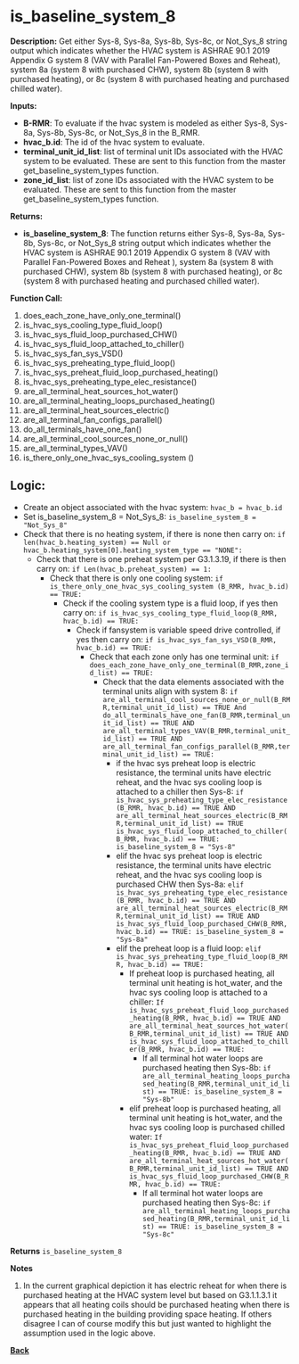 # is_baseline_system_8  

**Description:** Get either Sys-8, Sys-8a, Sys-8b, Sys-8c, or Not_Sys_8 string output which indicates whether the HVAC system is ASHRAE 90.1 2019 Appendix G system 8 (VAV with Parallel Fan-Powered Boxes and Reheat), system 8a (system 8 with purchased CHW), system 8b (system 8 with purchased heating), or 8c (system 8 with purchased heating and purchased chilled water).  

**Inputs:**  
- **B-RMR**: To evaluate if the hvac system is modeled as either Sys-8, Sys-8a, Sys-8b, Sys-8c, or Not_Sys_8 in the B_RMR.   
- **hvac_b.id**: The id of the hvac system to evaluate.  
- **terminal_unit_id_list**: list of terminal unit IDs associated with the HVAC system to be evaluated. These are sent to this function from the master get_baseline_system_types function.
- **zone_id_list**: list of zone IDs associated with the HVAC system to be evaluated. These are sent to this function from the master get_baseline_system_types function.

**Returns:**  
- **is_baseline_system_8**: The function returns either Sys-8, Sys-8a, Sys-8b, Sys-8c, or Not_Sys_8 string output which indicates whether the HVAC system is ASHRAE 90.1 2019 Appendix G system 8 (VAV with Parallel Fan-Powered Boxes and Reheat ), system 8a (system 8 with purchased CHW), system 8b (system 8 with purchased heating), or 8c (system 8 with purchased heating and purchased chilled water).   
 
**Function Call:** 
1. does_each_zone_have_only_one_terminal()    
3. is_hvac_sys_cooling_type_fluid_loop()  
4. is_hvac_sys_fluid_loop_purchased_CHW()
5. is_hvac_sys_fluid_loop_attached_to_chiller()
6. is_hvac_sys_fan_sys_VSD()  
7. is_hvac_sys_preheating_type_fluid_loop()
8. is_hvac_sys_preheat_fluid_loop_purchased_heating()  
9. is_hvac_sys_preheating_type_elec_resistance()
10. are_all_terminal_heat_sources_hot_water()  
11. are_all_terminal_heating_loops_purchased_heating()
12. are_all_terminal_heat_sources_electric()
13. are_all_terminal_fan_configs_parallel()
14. do_all_terminals_have_one_fan() 
15. are_all_terminal_cool_sources_none_or_null() 
16. are_all_terminal_types_VAV()  
17. is_there_only_one_hvac_sys_cooling_system ()  


## Logic:    
- Create an object associated with the hvac system: `hvac_b = hvac_b.id`  
- Set is_baseline_system_8 = Not_Sys_8: `is_baseline_system_8 = "Not_Sys_8"`    
- Check that there is no heating system, if there is none then carry on: `if len(hvac_b.heating_system) == Null or hvac_b.heating_system[0].heating_system_type == "NONE":`  
    - Check that there is one preheat system per G3.1.3.19, if there is then carry on: `if Len(hvac_b.preheat_system) == 1:`   
        - Check that there is only one cooling system: `if is_there_only_one_hvac_sys_cooling_system (B_RMR, hvac_b.id) == TRUE:` 
            - Check if the cooling system type is a fluid loop, if yes then carry on: `if is_hvac_sys_cooling_type_fluid_loop(B_RMR, hvac_b.id) == TRUE:`  
                - Check if fansystem is variable speed drive controlled, if yes then carry on: `if is_hvac_sys_fan_sys_VSD(B_RMR, hvac_b.id) == TRUE:`  
                    - Check that each zone only has one terminal unit: `if does_each_zone_have_only_one_terminal(B_RMR,zone_id_list) == TRUE:`     
                        - Check that the data elements associated with the terminal units align with system 8: `if are_all_terminal_cool_sources_none_or_null(B_RMR,terminal_unit_id_list) == TRUE And do_all_terminals_have_one_fan(B_RMR,terminal_unit_id_list) == TRUE AND are_all_terminal_types_VAV(B_RMR,terminal_unit_id_list) == TRUE AND are_all_terminal_fan_configs_parallel(B_RMR,terminal_unit_id_list) == TRUE:`        
                            - if the hvac sys preheat loop is electric resistance, the terminal units have electric reheat, and the hvac sys cooling loop is attached to a chiller then Sys-8: `if is_hvac_sys_preheating_type_elec_resistance(B_RMR, hvac_b.id) == TRUE AND are_all_terminal_heat_sources_electric(B_RMR,terminal_unit_id_list) == TRUE is_hvac_sys_fluid_loop_attached_to_chiller(B_RMR, hvac_b.id) == TRUE: is_baseline_system_8 = "Sys-8"`
                            - elif the hvac sys preheat loop is electric resistance, the terminal units have electric reheat, and the hvac sys cooling loop is purchased CHW then Sys-8a: `elif is_hvac_sys_preheating_type_elec_resistance(B_RMR, hvac_b.id) == TRUE AND are_all_terminal_heat_sources_electric(B_RMR,terminal_unit_id_list) == TRUE AND is_hvac_sys_fluid_loop_purchased_CHW(B_RMR, hvac_b.id) == TRUE: is_baseline_system_8 = "Sys-8a"` 
                            - elif the preheat loop is a fluid loop: `elif is_hvac_sys_preheating_type_fluid_loop(B_RMR, hvac_b.id) == TRUE:`  
                                - If preheat loop is purchased heating, all terminal unit heating is hot_water, and the hvac sys cooling loop is attached to a chiller: `If is_hvac_sys_preheat_fluid_loop_purchased_heating(B_RMR, hvac_b.id) == TRUE AND are_all_terminal_heat_sources_hot_water(B_RMR,terminal_unit_id_list) == TRUE AND is_hvac_sys_fluid_loop_attached_to_chiller(B_RMR, hvac_b.id) == TRUE:`  
                                    - If all terminal hot water loops are purchased heating then Sys-8b: `if are_all_terminal_heating_loops_purchased_heating(B_RMR,terminal_unit_id_list) == TRUE: is_baseline_system_8 = "Sys-8b"`
                                - elif preheat loop is purchased heating, all terminal unit heating is hot_water, and the hvac sys cooling loop is purchased chilled water: `If is_hvac_sys_preheat_fluid_loop_purchased_heating(B_RMR, hvac_b.id) == TRUE AND are_all_terminal_heat_sources_hot_water(B_RMR,terminal_unit_id_list) == TRUE AND is_hvac_sys_fluid_loop_purchased_CHW(B_RMR, hvac_b.id) == TRUE:`  
                                    - If all terminal hot water loops are purchased heating then Sys-8c: `if are_all_terminal_heating_loops_purchased_heating(B_RMR,terminal_unit_id_list) == TRUE: is_baseline_system_8 = "Sys-8c"`

**Returns** `is_baseline_system_8`  

**Notes**  
1. In the current graphical depiction it has electric reheat for when there is purchased heating at the HVAC system level but based on G3.1.1.3.1 it appears that all heating coils should be purchased heating when there is purchased heating in the building providing space heating.  If others disagree I can of course modify this but just wanted to highlight the assumption used in the logic above. 


**[Back](../../_toc.md)**
